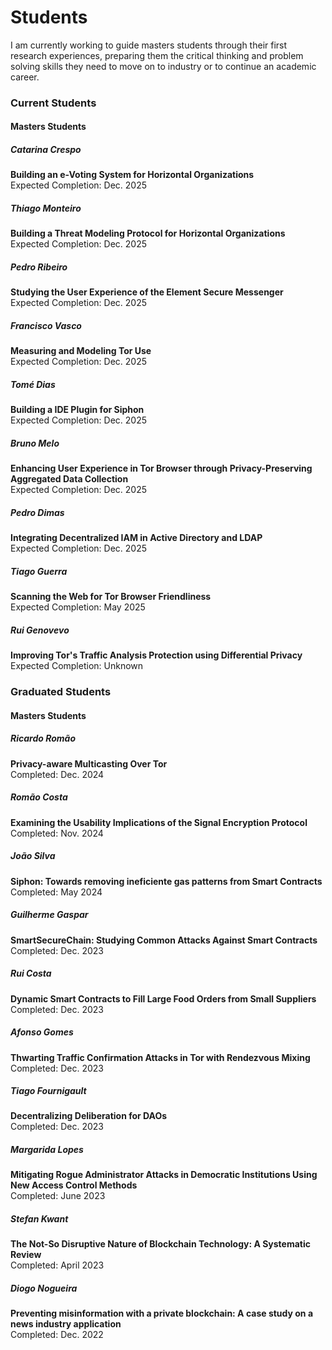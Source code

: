 # Students

I am currently working to guide masters students through their first research
experiences, preparing them the critical thinking and problem solving skills
they need to move on to industry or to continue an academic career.

### Current Students

#### Masters Students

##### Catarina Crespo
**Building an e-Voting System for Horizontal Organizations**\
Expected Completion: Dec. 2025

##### Thiago Monteiro
**Building a Threat Modeling Protocol for Horizontal Organizations**\
Expected Completion: Dec. 2025

##### Pedro Ribeiro
**Studying the User Experience of the Element Secure Messenger**\
Expected Completion: Dec. 2025

##### Francisco Vasco
**Measuring and Modeling Tor Use**\
Expected Completion: Dec. 2025

##### Tomé Dias
**Building a IDE Plugin for Siphon**\
Expected Completion: Dec. 2025

##### Bruno Melo
**Enhancing User Experience in Tor Browser through Privacy-Preserving Aggregated
Data Collection**\
Expected Completion: Dec. 2025

##### Pedro Dimas
**Integrating Decentralized IAM in Active Directory and LDAP**\
Expected Completion: Dec. 2025

##### Tiago Guerra
**Scanning the Web for Tor Browser Friendliness**\
Expected Completion: May  2025

##### Rui Genovevo
**Improving Tor's Traffic Analysis Protection using Differential Privacy**\
Expected Completion: Unknown

### Graduated Students

#### Masters Students

##### Ricardo Romão
**Privacy-aware Multicasting Over Tor**\
Completed: Dec. 2024

##### Romão Costa
**Examining the Usability Implications of the Signal Encryption Protocol**\
Completed: Nov. 2024

##### João Silva
**Siphon: Towards removing ineficiente gas patterns from Smart Contracts**\
Completed: May  2024

##### Guilherme Gaspar
**SmartSecureChain: Studying Common Attacks Against Smart Contracts**\
Completed: Dec. 2023

##### Rui Costa
**Dynamic Smart Contracts to Fill Large Food Orders from Small Suppliers**\
Completed: Dec. 2023

##### Afonso Gomes
**Thwarting Traffic Confirmation Attacks in Tor with Rendezvous Mixing**\
Completed: Dec. 2023

##### Tiago Fournigault
**Decentralizing Deliberation for DAOs**\
Completed: Dec. 2023

##### Margarida Lopes
**Mitigating Rogue Administrator Attacks in Democratic Institutions Using New
Access Control Methods**\
Completed: June 2023

##### Stefan Kwant
**The Not-So Disruptive Nature of Blockchain Technology: A Systematic Review**\
Completed: April 2023

##### Diogo Nogueira
**Preventing misinformation with a private blockchain: A case study on a news
industry application**\
Completed: Dec. 2022
